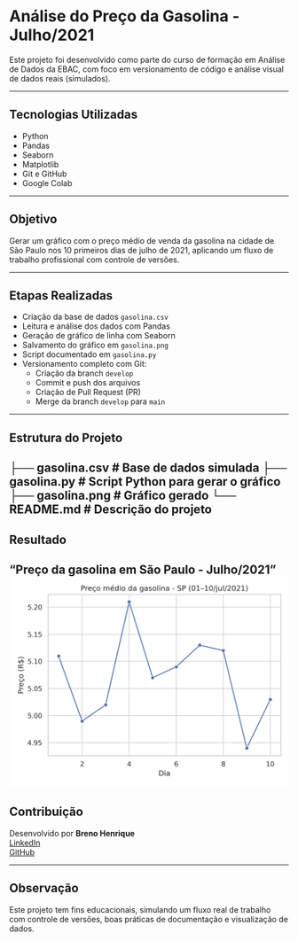 # Análise do Preço da Gasolina - Julho/2021

Este projeto foi desenvolvido como parte do curso de formação em Análise de Dados da EBAC, com foco em versionamento de código e análise visual de dados reais (simulados).

---

## Tecnologias Utilizadas
- Python
- Pandas
- Seaborn
- Matplotlib
- Git e GitHub
- Google Colab

---

## Objetivo
Gerar um gráfico com o preço médio de venda da gasolina na cidade de São Paulo nos 10 primeiros dias de julho de 2021, aplicando um fluxo de trabalho profissional com controle de versões.

---

## Etapas Realizadas
- Criação da base de dados `gasolina.csv`
- Leitura e análise dos dados com Pandas
- Geração de gráfico de linha com Seaborn
- Salvamento do gráfico em `gasolina.png`
- Script documentado em `gasolina.py`
- Versionamento completo com Git:
  - Criação da branch `develop`
  - Commit e push dos arquivos
  - Criação de Pull Request (PR)
  - Merge da branch `develop` para `main`

---

## Estrutura do Projeto

├── gasolina.csv # Base de dados simulada
├── gasolina.py # Script Python para gerar o gráfico
├── gasolina.png # Gráfico gerado
└── README.md # Descrição do projeto
---

## Resultado

**“Preço da gasolina em São Paulo - Julho/2021”**
![Gráfico de Preço da Gasolina](gasolina.png)
---

## Contribuição

Desenvolvido por **Breno Henrique**  
 [LinkedIn](https://www.linkedin.com/in/breno-henrique-8072781b9/)  
 [GitHub](https://github.com/BrenoHenridev)

---

## Observação

Este projeto tem fins educacionais, simulando um fluxo real de trabalho com controle de versões, boas práticas de documentação e visualização de dados.
